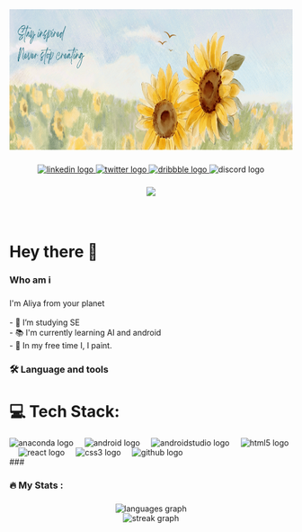 <div align="center">
  <img height="250" src="banner.png"  />
</div>

###

<div align="center">
  <a href="https://www.linkedin.com/in/aliyaalvi/" target="_blank">
    <img src="https://raw.githubusercontent.com/maurodesouza/profile-readme-generator/master/src/assets/icons/social/linkedin/default.svg" width="38" height="26" alt="linkedin logo"  />
  </a>
  <a href="https://twitter.com/AliyaDevNova" target="_blank">
    <img src="https://raw.githubusercontent.com/maurodesouza/profile-readme-generator/master/src/assets/icons/social/twitter/default.svg" width="38" height="26" alt="twitter logo"  />
  </a>
  <a href="https://dribbble.com/AliyaBatoolAlvi" target="_blank">
    <img src="https://raw.githubusercontent.com/maurodesouza/profile-readme-generator/master/src/assets/icons/social/dribbble/default.svg" width="38" height="26" alt="dribbble logo"  />
  </a>
  <img src="https://raw.githubusercontent.com/maurodesouza/profile-readme-generator/master/src/assets/icons/social/discord/default.svg" width="38" height="26" alt="discord logo"  />
</div>


###

<div align="center">
  <img src="https://visitor-badge.laobi.icu/badge?page_id=aliyabatoolalvi.aliyabatoolalvi&"  />
</div>

###

<br clear="both">

<h1 align="left">Hey there 👋</h1>

###

<h3 align="left">Who am i</h3>

###

<p align="left">I'm Aliya from your planet<br><br>- 🔭 I’m studying SE<br>- 📚 I'm currently learning AI and android<br>- 🎨 In my free time I, I paint.</p>

###

<h3 align="left">🛠 Language and tools</h3>

###
# 💻 Tech Stack:
<div align="left">
  <img src="https://cdn.jsdelivr.net/gh/devicons/devicon/icons/anaconda/anaconda-original.svg" height="40" alt="anaconda logo"  />
  <img width="12" />
  <img src="https://cdn.jsdelivr.net/gh/devicons/devicon/icons/android/android-original.svg" height="40" alt="android logo"  />
  <img width="12" />
  <img src="https://cdn.jsdelivr.net/gh/devicons/devicon/icons/androidstudio/androidstudio-original.svg" height="40" alt="androidstudio logo"  />
  <img width="12" />
  <img src="https://cdn.jsdelivr.net/gh/devicons/devicon/icons/html5/html5-original.svg" height="40" alt="html5 logo"  />
  <img width="12" />
  <img src="https://cdn.jsdelivr.net/gh/devicons/devicon/icons/react/react-original.svg" height="40" alt="react logo"  />
  <img width="12" />
  <img src="https://cdn.jsdelivr.net/gh/devicons/devicon/icons/css3/css3-original.svg" height="40" alt="css3 logo"  />
  <img width="12" />
  <img src="https://cdn.jsdelivr.net/gh/devicons/devicon/icons/github/github-original.svg" height="40" alt="github logo"  />
</div>
###

<h3 align="left">🔥   My Stats :</h3>

###

<div align="center">
  <img src="https://github-readme-stats.vercel.app/api/top-langs?username=aliyabatoolalvi&locale=en&hide_title=true&layout=compact&card_width=320&langs_count=5&theme=gruvbox_light&hide_border=true&order=2" height="110" alt="languages graph"  />
</br>
  <img src="https://streak-stats.demolab.com?user=aliyabatoolalvi&locale=en&mode=daily&theme=dark&hide_border=false&border_radius=5&order=3" height="220" alt="streak graph"  />
</div>

###

<!--<img src="https://raw.githubusercontent.com/aliyabatoolalvi/aliyabatoolalvi/main/snake.svg" alt="Snake animation" />-->
